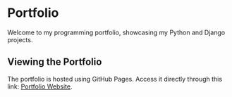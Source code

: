 # Portfolio

Welcome to my programming portfolio, showcasing my Python and Django projects.

## Viewing the Portfolio

The portfolio is hosted using GitHub Pages. Access it directly through this link: [Portfolio Website](https://levina-anna.github.io/).

